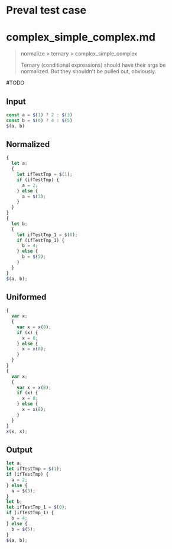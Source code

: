 # Preval test case

# complex_simple_complex.md

> normalize > ternary > complex_simple_complex
>
> Ternary (conditional expressions) should have their args be normalized. But they shouldn't be pulled out, obviously.

#TODO

## Input

`````js filename=intro
const a = $(1) ? 2 : $(3)
const b = $(0) ? 4 : $(5)
$(a, b)
`````

## Normalized

`````js filename=intro
{
  let a;
  {
    let ifTestTmp = $(1);
    if (ifTestTmp) {
      a = 2;
    } else {
      a = $(3);
    }
  }
}
{
  let b;
  {
    let ifTestTmp_1 = $(0);
    if (ifTestTmp_1) {
      b = 4;
    } else {
      b = $(5);
    }
  }
}
$(a, b);
`````

## Uniformed

`````js filename=intro
{
  var x;
  {
    var x = x(8);
    if (x) {
      x = 8;
    } else {
      x = x(8);
    }
  }
}
{
  var x;
  {
    var x = x(8);
    if (x) {
      x = 8;
    } else {
      x = x(8);
    }
  }
}
x(x, x);
`````

## Output

`````js filename=intro
let a;
let ifTestTmp = $(1);
if (ifTestTmp) {
  a = 2;
} else {
  a = $(3);
}
let b;
let ifTestTmp_1 = $(0);
if (ifTestTmp_1) {
  b = 4;
} else {
  b = $(5);
}
$(a, b);
`````
